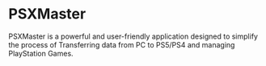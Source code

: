 # PSXMaster
 PSXMaster is a powerful and user-friendly application designed to simplify the process of Transferring data from PC to PS5/PS4 and managing PlayStation Games.
